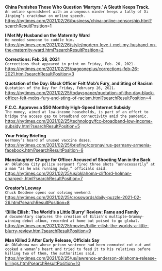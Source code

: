 **China Punishes Those Who Question ‘Martyrs.’ A Sleuth Keeps Track.**\
`An online spreadsheet with an anonymous minder keeps a tally of Xi Jinping’s crackdown on online speech.`\
https://nytimes.com/2021/02/26/business/china-online-censorship.html?searchResultPosition=1

**I Met My Husband on the Maternity Ward**\
`He needed someone to cuddle him.`\
https://nytimes.com/2021/02/26/style/modern-love-i-met-my-husband-on-the-maternity-ward.html?searchResultPosition=2

**Corrections: Feb. 26, 2021**\
`Corrections that appeared in print on Friday, Feb. 26, 2021.`\
https://nytimes.com/2021/02/25/pageoneplus/corrections-feb-26-2021.html?searchResultPosition=3

**Quotation of the Day: Black Officer Felt Mob’s Fury, and Sting of Racism**\
`Quotation of the Day for Friday, February 26, 2021.`\
https://nytimes.com/2021/02/25/todayspaper/quotation-of-the-day-black-officer-felt-mobs-fury-and-sting-of-racism.html?searchResultPosition=4

**F.C.C. Approves a $50 Monthly High-Speed Internet Subsidy**\
`The money, aimed at low-income households, is part of an effort to bridge the access gap to broadband connectivity amid the pandemic.`\
https://nytimes.com/2021/02/25/technology/fcc-broadband-low-income-subsidy.html?searchResultPosition=5

**Your Friday Briefing**\
`Germany’s hoard of unused vaccine doses.`\
https://nytimes.com/2021/02/25/briefing/coronavirus-germany-armenia-facebook.html?searchResultPosition=6

**Manslaughter Charge for Officer Accused of Shooting Man in the Back**\
`An Oklahoma City police sergeant fired three shots “unnecessarily” at a man “as he was running away,” officials said.`\
https://nytimes.com/2021/02/25/us/oklahoma-clifford-holman-charged-.html?searchResultPosition=7

**Creator’s Leeway**\
`Chuck Deodene opens our solving weekend.`\
https://nytimes.com/2021/02/25/crosswords/daily-puzzle-2021-02-26.html?searchResultPosition=8

**‘Billie Eilish: The World’s a Little Blurry’ Review: Fame and Family**\
`A documentary captures the creation of Eilish’s multiple-Grammy-winning debut album, recorded at home but poised to go global.`\
https://nytimes.com/2021/02/25/movies/billie-eilish-the-worlds-a-little-blurry-review.html?searchResultPosition=9

**Man Killed 3 After Early Release, Officials Say**\
`An Oklahoma man whose prison sentence had been commuted cut out and cooked a woman’s heart and tried to feed it to his relatives before killing two of them, the authorities said.`\
https://nytimes.com/2021/02/25/us/lawrence-anderson-oklahoma-release-killings.html?searchResultPosition=10

